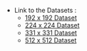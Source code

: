 - Link to the Datasets : 
    * [192 x 192 Dataset](https://drive.google.com/file/d/1a6LfrNf9ex-6vYLzhGVJUQ83z3zbJwpx/view?usp=sharing)
    * [224 x 224 Dataset](https://drive.google.com/file/d/1jH4B0VJGbkhADyy2gmoW-wH7avH1CGk6/view?usp=sharing)
    * [331 x 331 Dataset](https://drive.google.com/file/d/1FjXO2ct4dU30kU4lLzaiLoMl2a2fcWva/view?usp=sharing)
    * [512 x 512 Dataset](https://drive.google.com/file/d/1P0JO2Dk9SeK8m-QMn9YYEo4IqqsHr0LE/view?usp=sharing)
